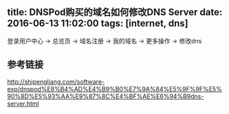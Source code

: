 title: DNSPod购买的域名如何修改DNS Server
date: 2016-06-13 11:02:00
tags: [internet, dns]
---

登录用户中心 -> 总览页 -> 域名注册 -> 我的域名 -> 更多操作 -> 修改dns

## 参考链接
http://shipengliang.com/software-exp/dnspod%E8%B4%AD%E4%B9%B0%E7%9A%84%E5%9F%9F%E5%90%8D%E5%93%AA%E9%87%8C%E4%BF%AE%E6%94%B9dns-server.html

